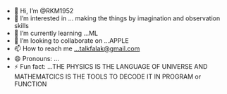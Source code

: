 - 👋 Hi, I’m @RKM1952
- 👀 I’m interested in ... making the things by imagination and observation skills
- 🌱 I’m currently learning ...ML
- 💞️ I’m looking to collaborate on ...APPLE
- 📫 How to reach me ...talkfalak@gmail.com
- 😄 Pronouns: ...
- ⚡ Fun fact: ...THE PHYSICS IS THE LANGUAGE OF UNIVERSE AND MATHEMATCICS IS THE TOOLS TO DECODE IT IN PROGRAM or FUNCTION

<!---
RKM1952/RKM1952 is a ✨ special ✨ repository because its `README.md` (this file) appears on your GitHub profile.
You can click the Preview link to take a look at your changes.
--->
